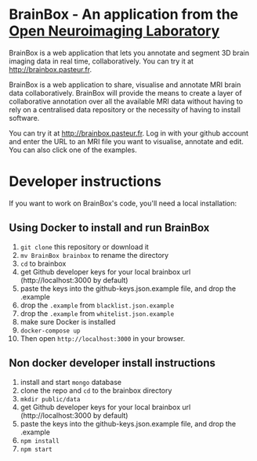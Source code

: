 
# BrainBox - An application from the [Open Neuroimaging Laboratory](http://openneu.ro/)

BrainBox is a web application that lets you annotate and segment 3D brain 
imaging data in real time, collaboratively. You can try it 
at http://brainbox.pasteur.fr.

BrainBox is a web application to share, visualise and annotate MRI brain
 data collaboratively. BrainBox will provide the means to create a 
 layer of collaborative annotation over all the available MRI data without 
 having to rely on a centralised data repository or the necessity of 
 having to install software.

You can try it at http://brainbox.pasteur.fr. Log in with your github 
account and enter the URL to an MRI file you want to visualise, annotate 
and edit. You can also click one of the examples.


# Developer instructions

If you want to work on BrainBox's code, you'll need a local installation:

## Using Docker to install and run BrainBox

1. `git clone` this repository or download it
2. `mv BrainBox brainbox` to rename the directory 
3. `cd` to brainbox
4. get Github developer keys for your local brainbox url 
(http://localhost:3000 by default)
5. paste the keys into the github-keys.json.example file, and drop the .example
6. drop the `.example` from `blacklist.json.example`
7. drop the `.example` from `whitelist.json.example`
7. make sure Docker is installed
8. `docker-compose up`
9. Then open `http://localhost:3000` in your browser.

## Non docker developer install instructions

1. install and start `mongo` database
2. clone the repo and `cd` to the brainbox directory
3. `mkdir public/data`
4. get Github developer keys for your local brainbox url 
(http://localhost:3000 by default)
5. paste the keys into the github-keys.json.example file, and drop the .example
6. `npm install`
7. `npm start`


